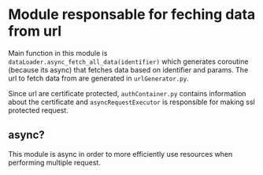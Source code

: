 # Module responsable for feching data from url

Main function in this module is ```dataLoader.async_fetch_all_data(identifier)``` which generates coroutine (because its async) that fetches data based on identifier and params. The url to fetch data from are generated in ```urlGenerator.py```.

Since url are certificate protected, ```authContainer.py``` contains information about the certificate and ```asyncRequestExecutor``` is responsible for making ssl protected request.

## async?

This module is async in order to more efficiently use resources when performing multiple request.
